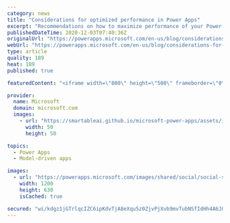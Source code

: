 ```yaml
---
category: news
title: "Considerations for optimized performance in Power Apps"
excerpt: "Recommendations on how to maximize performance of your Power Apps "
publishedDateTime: 2020-12-03T07:40:36Z
originalUrl: "https://powerapps.microsoft.com/en-us/blog/considerations-for-optimized-performance-in-power-apps/"
webUrl: "https://powerapps.microsoft.com/en-us/blog/considerations-for-optimized-performance-in-power-apps/"
type: article
quality: 189
heat: 189
published: true

featuredContent: "<iframe width=\"800\" height=\"500\" frameborder=\"0\" src=\"https://www.youtube.com/embed/jcKoqC9Vfmo\" allow=\"accelerometer; autoplay; encrypted-media; gyroscope; picture-in-picture\" allowfullscreen></iframe>"

provider:
  name: Microsoft
  domain: microsoft.com
  images:
    - url: "https://smartableai.github.io/microsoft-power-apps/assets/images/organizations/microsoft.com-50x50.jpg"
      width: 50
      height: 50

topics:
  - Power Apps
  - Model-driven apps

images:
  - url: "https://powerapps.microsoft.com/images/shared/social/social-share-post-ignite.png"
    width: 1200
    height: 630
    isCached: true

secured: "wi/kdgz1jGTrlqcIZC6ipKdvTjA8eXqu5z0ZjvPjXvb9mvTubNSfIdHh4A6J0tPVHPrWXLMFy7gh/tb11W0PDKlJ2pYpXzjqUFaJd09zw+aWLb6nwlbQ7mrj0J1yQKGFERi37Cu1OmpD0bU3u/XPAvwRL0xgFejN9FyPMdnz+h3lBCr6Kq2xmXNdeiiI6lfiV707PayM4VeHU0thtkcYfj2O8cP12aH/8J2n7LHxmOqsyuJs7mxhlFR71xfiXjR7wtXAsNMc6KDEZoLivFP0mrJvYftFF4G87/eHPhOe7b8bR4n4IZSwfplMRvym1EBF2QaOItujtEqFgcwRD7E70Vqf48jpMEhheVna97dNDxB7xbEjQLB8mA64fXiVJC0kzwdxhG1nVQkk15MeKEUGYTLdiA6xo3ag+6w7X6ImdIsJ4TDe4JcdUkK9W1Pg3yehypH0llVZAqeMjVH1HEBzWg==;u/Y/I3eSO8+uHsLlpAB5+g=="
---
```


